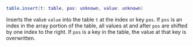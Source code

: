 
```lua
table.insert(t: table, pos: unknown, value: unknown)
```

Inserts the value `value` into the table `t` at the index or key `pos`. If `pos` is an index in the array portion of the table, all values at and after `pos` are shifted by one index to the right. If `pos` is a key in the table, the value at that key is overwritten.
